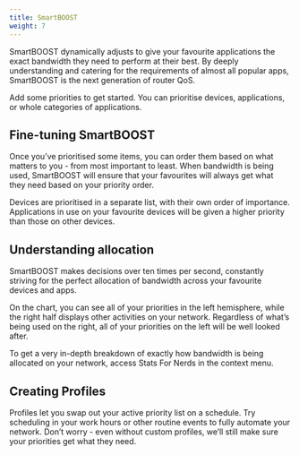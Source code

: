 ```yaml
---
title: SmartBOOST
weight: 7
---
```


SmartBOOST dynamically adjusts to give your favourite applications the exact bandwidth they need to perform at their best. By deeply understanding and catering for the requirements of almost all popular apps, SmartBOOST is the next generation of router QoS.

Add some priorities to get started. You can prioritise devices, applications, or whole categories of applications.

## Fine-tuning SmartBOOST

Once you’ve prioritised some items, you can order them based on what matters to you - from most important to least. When bandwidth is being used, SmartBOOST will ensure that your favourites will always get what they need based on your priority order.

Devices are prioritised in a separate list, with their own order of importance. Applications in use on your favourite devices will be given a higher priority than those on other devices.

## Understanding allocation

SmartBOOST makes decisions over ten times per second, constantly striving for the perfect allocation of bandwidth across your favourite devices and apps.

On the chart, you can see all of your priorities in the left hemisphere, while the right half displays other activities on your network. Regardless of what’s being used on the right, all of your priorities on the left will be well looked after.

To get a very in-depth breakdown of exactly how bandwidth is being allocated on your network, access Stats For Nerds in the context menu.

## Creating Profiles

Profiles let you swap out your active priority list on a schedule. Try scheduling in your work hours or other routine events to fully automate your network. Don’t worry - even without custom profiles, we’ll still make sure your priorities get what they need.
